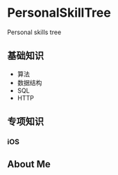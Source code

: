 # PersonalSkillTree
Personal skills tree

## 基础知识
* 算法
* 数据结构
* SQL
* HTTP

## 专项知识

### iOS

## About Me
